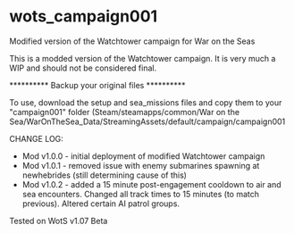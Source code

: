 # wots_campaign001
Modified version of the Watchtower campaign for War on the Seas

This is a modded version of the Watchtower campaign. It is very much a WIP and should not be considered final.

********** Backup your original files **********

To use, download the setup and sea_missions files and copy them to your "campaign001" folder (Steam/steamapps/common/War on the Sea/WarOnTheSea_Data/StreamingAssets/default/campaign/campaign001

CHANGE LOG: 
* Mod v1.0.0 - initial deployment of modified Watchtower campaign
* Mod v1.0.1 - removed issue with enemy submarines spawning at newhebrides (still determining cause of this)
* Mod v1.0.2 - added a 15 minute post-engagement cooldown to air and sea encounters. Changed all track times to 15 minutes (to match previous). Altered certain AI patrol groups.

Tested on WotS v1.07 Beta

